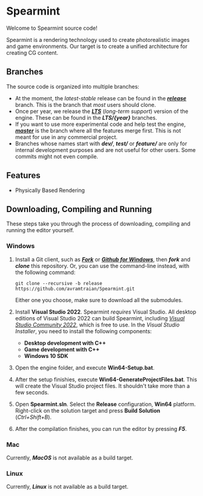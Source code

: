 # Spearmint

Welcome to Spearmint source code!

Spearmint is a rendering technology used to create photorealistic images and game environments. Our target is to create a unified architecture for creating CG content.

## Branches

The source code is organized into multiple branches:
*    At the moment, the *latest-stable* release can be found in the [***release***](https://github.com/avramtraian/Spearmint/tree/release) branch. This is the branch that *most* users should clone.
*    Once per year, we release the [***LTS***](https://github.com/avramtraian/Spearmint/tree/LTS/2022) (*long-term support*) version of the engine. These can be found in the ***LTS/{year}*** branches.
*    If you want to use more experimental code and help test the engine, [***master***](https://github.com/avramtraian/Spearmint/tree/master) is the branch where all the features merge first. This is not meant for use in any commercial project.
*    Branches whose names start with ***dev/***, ***test/*** or ***feature/*** are only for internal development purposes and are not useful for other users. Some commits might not even compile.

## Features

*    Physically Based Rendering

## Downloading, Compiling and Running
 
 These steps take you through the process of downloading, compiling and running the editor yourself.
 
### Windows
1.    Install a Git client, such as [***Fork***](https://git-fork.com/) or [***Github for Windows***](https://desktop.github.com/), then ***fork*** and ***clone*** this repository. Or, you can use the command-line instead, with the following command:
      
      ```
      git clone --recursive -b release https://github.com/avramtraian/Spearmint.git
      ```
      Either one you choose, make sure to download all the submodules.
      
2.    Install **Visual Studio 2022**. Spearmint *requires* Visual Studio. All desktop editions of Visual Studio 2022 can build Spearmint, including [*Visual Studio Community 2022*](https://visualstudio.microsoft.com/vs/community/), which is free to use.
      In the *Visual Studio Installer*, you need to install the following components:
      * **Desktop development with C++**
      * **Game development with C++**
      * **Windows 10 SDK**
      
3.    Open the engine folder, and execute **Win64-Setup.bat**.
3.    After the setup finishies, execute **Win64-GenerateProjectFiles.bat**. This will create the Visual Studio project files. It shouldn't take more than a few seconds.
4.    Open **Spearmint.sln**. Select the **Release** configuration, **Win64** platform. Right-click on the solution target and press **Build Solution** (*Ctrl+Shift+B*).
5.    After the compilation finishes, you can run the editor by pressing ***F5***.
### Mac
Currently, ***MacOS*** is not available as a build target.
### Linux
Currently, ***Linux*** is not available as a build target.